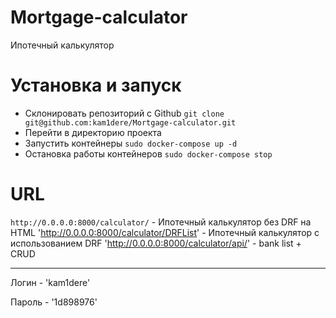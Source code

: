# Mortgage-calculator
Ипотечный калькулятор

# Установка и запуск
+ Склонировать репозиторий с Github
`git clone git@github.com:kam1dere/Mortgage-calculator.git`
+ Перейти в директорию проекта
+ Запустить контейнеры
`sudo docker-compose up -d`
+ Остановка работы контейнеров
`sudo docker-compose stop`

# URL
`http://0.0.0.0:8000/calculator/` - Ипотечный калькулятор без DRF на HTML
'http://0.0.0.0:8000/calculator/DRFList' - Ипотечный калькулятор с использованием DRF
'http://0.0.0.0:8000/calculator/api/' - bank list + CRUD

____
Логин - 'kam1dere'

Пароль - '1d898976'
